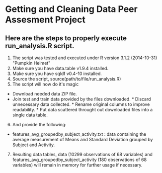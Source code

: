 Getting and Cleaning Data Peer Assesment Project
================================================
## Here are the steps to properly execute run_analysis.R script.

1.  The script was tested and executed under R version 3.1.2 (2014-10-31) "Pumpkin Helmet"
2.  Make sure you have data.table v1.9.4 installed.
3.  Make sure you have sqldf v0.4-10 installed.
4.  Source the script, source(path/to/file/run_analysis.R) 
5.  The script will now do it's magic 
  *  Download needed data ZIP file.
  *  Join test and train data provided by the files downloaded.
	*  Discard unnecessary data collected.
	*  Rename original columns to improve readability.
	*  Put data scattered throught out downloaded files into a single data table.
6.  And provide the following:
  *  features_avg_groupedby_subject_activity.txt : data containing the average measurement of Means and Standard Deviation grouped by Subject and Activity.
7.  Resulting data tables, data (10299 observations of 68 variables) and features_avg_groupedby_subject_activity (180 observations of 68 variables) will remain in memory for further usage if necessary.